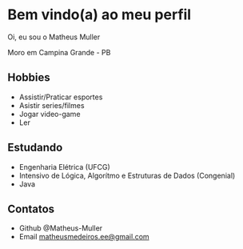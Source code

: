# Bem vindo(a) ao meu perfil
Oi, eu sou o Matheus Muller

Moro em Campina Grande - PB

## Hobbies
- Assistir/Praticar esportes
- Asistir series/filmes
- Jogar video-game
- Ler

## Estudando
- Engenharia Elétrica (UFCG)
- Intensivo de Lógica, Algorítmo e Estruturas de Dados (Congenial)
- Java

## Contatos
- Github @Matheus-Muller
- Email matheusmedeiros.ee@gmail.com
